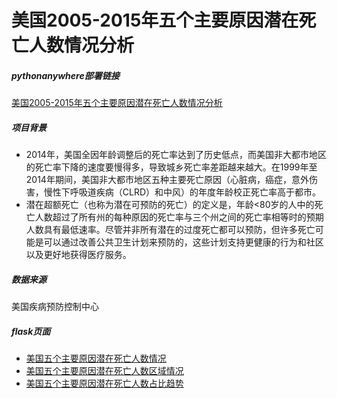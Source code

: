 # 美国2005-2015年五个主要原因潜在死亡人数情况分析

##### pythonanywhere部署链接
[美国2005-2015年五个主要原因潜在死亡人数情况分析](http://hhh555.pythonanywhere.com/)

##### 项目背景
* 2014年，美国全因年龄调整后的死亡率达到了历史低点，而美国非大都市地区的死亡率下降的速度要慢得多，导致城乡死亡率差距越来越大。在1999年至2014年期间，美国非大都市地区五种主要死亡原因（心脏病，癌症，意外伤害，慢性下呼吸道疾病（CLRD）和中风）的年度年龄校正死亡率高于都市。
* 潜在超额死亡（也称为潜在可预防的死亡）的定义是，年龄<80岁的人中的死亡人数超过了所有州的每种原因的死亡率与三个州之间的死亡率相等时的预期人数具有最低速率。尽管并非所有潜在的过度死亡都可以预防，但许多死亡可能是可以通过改善公共卫生计划来预防的，这些计划支持更健康的行为和社区以及更好地获得医疗服务。



##### 数据来源
美国疾病预防控制中心

##### flask页面
* [美国五个主要原因潜在死亡人数情况](http://hhh555.pythonanywhere.com/IV_final)
* [美国五个主要原因潜在死亡人数区域情况](http://hhh555.pythonanywhere.com/IV_final2)
* [美国五个主要原因潜在死亡人数占比趋势](http://hhh555.pythonanywhere.com/IV_final3)


